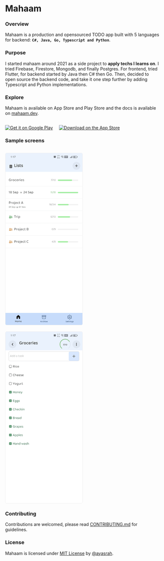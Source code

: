 # Mahaam

### Overview

Mahaam is a production and opensourced TODO app built with 5 languages for backend: **`C#, Java, Go, Typescript and Python`**.

### Purpose

I started mahaam around 2021 as a side project to **apply techs I learns on**. I tried Firebase, Firestore, Mongodb, and finally Postgres. For frontend, tried Flutter, for backend started by Java then C# then Go. Then, decided to open source the backend code, and take it one step further by adding Typescript and Python implementations.

### Explore

Mahaam is available on App Store and Play Store and the docs is available on [mahaam.dev](https://mahaam.dev).

<div style="display: flex; gap: 20px; align-items: center; flex-wrap: wrap;margin-top: 30px;">
  <a href="https://play.google.com/store/apps/details?id=ayasrah.mahaam" target="_blank" >
    <img src="https://upload.wikimedia.org/wikipedia/commons/7/78/Google_Play_Store_badge_EN.svg" alt="Get it on Google Play" style="height: 53px;">
  </a>
  <a href="https://apps.apple.com/us/app/mahaam/id6502533759" target="_blank" >
    <img src="https://upload.wikimedia.org/wikipedia/commons/3/3c/Download_on_the_App_Store_Badge.svg" alt="Download on the App Store" style="height: 53px;">
  </a>
</div>

### Sample screens

<div style="display: flex; gap: 20px; align-items: center; flex-wrap: wrap; margin-top:30px;">
  <img src="/mahaam-docs/docs/public/plans_screen.jpg" alt="Plans Screen" width="250" style="border: 1px solid #f0f0f0; border-radius:5px;" />
  <img src="/mahaam-docs/docs/public/tasks_screen.jpg" alt="Tasks Screen" width="250" style="border: 1px solid #f0f0f0; border-radius:5px;" />
</div>

### Contributing

Contributions are welcomed, please read [CONTRIBUTING.md](CONTRIBUTING.md) for guidelines.

### License

Mahaam is licensed under [MIT License](LICENSE) by [@ayasrah](https://github.com/ayasrah).

